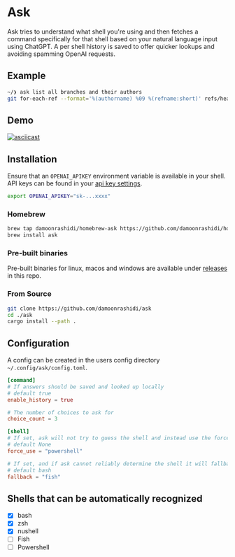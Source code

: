 # Ask

Ask tries to understand what shell you're using and then fetches a command specifically for that shell based on your natural language input using ChatGPT. A per shell history is saved to offer quicker lookups and avoiding spamming OpenAI requests.

## Example

```bash
~/❯ ask list all branches and their authors
git for-each-ref --format='%(authorname) %09 %(refname:short)' refs/heads/
```

## Demo

[![asciicast](https://asciinema.org/a/ndUtX47ehTMplYa8ybHN9Rt0o.svg)](https://asciinema.org/a/ndUtX47ehTMplYa8ybHN9Rt0o)

## Installation

Ensure that an `OPENAI_APIKEY` environment variable is available in your shell. API keys can be found in your [api key settings](https://platform.openai.com/api-keys).

```bash
export OPENAI_APIKEY="sk-...xxxx"
```

### Homebrew

```bash
brew tap damoonrashidi/homebrew-ask https://github.com/damoonrashidi/homebrew-ask
brew install ask
```

### Pre-built binaries

Pre-built binaries for linux, macos and windows are available under [releases](https://github.com/damoonrashidi/ask/releases) in this repo.

### From Source

```bash
git clone https://github.com/damoonrashidi/ask
cd ./ask
cargo install --path .
```

## Configuration

A config can be created in the users config directory `~/.config/ask/config.toml`.

```toml
[command]
# If answers should be saved and looked up locally
# default true
enable_history = true

# The number of choices to ask for
choice_count = 3

[shell]
# If set, ask will not try to guess the shell and instead use the force_use shell name.
# default None
force_use = "powershell"

# If set, and if ask cannot reliably determine the shell it will fallback to this shell. Overriden by `force_use`
# default bash
fallback = "fish"
```

## Shells that can be automatically recognized

- [x] bash
- [x] zsh
- [x] nushell
- [ ] Fish
- [ ] Powershell
